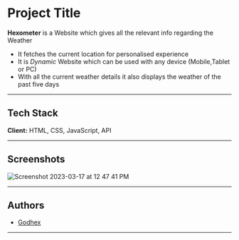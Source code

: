 
# Project Title

**Hexometer** is a Website which gives all the relevant info regarding the Weather
* It fetches the current location for personalised experience
* It is *Dynamic* Website which can be used with any device (Mobile,Tablet or PC)
* With all the current weather details it also displays the weather of the past five days

---

## Tech Stack

**Client:** HTML, CSS, JavaScript, API

---

## Screenshots

![Screenshot 2023-03-17 at 12 47 41 PM](https://user-images.githubusercontent.com/90405823/225838210-acf910f9-d798-444a-a3e4-a35c667085da.jpg)


---

## Authors

- [Godhex](https://www.github.com/Godhex10)

---

